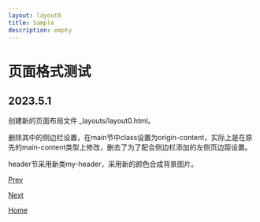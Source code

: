 ```yaml
---
layout: layout0
title: Sample
description: empty
---
```


# 页面格式测试

## 2023.5.1


创建新的页面布局文件 _layouts/layout0.html。

删除其中的侧边栏设置，在main节中class设置为origin-content，实际上是在原先的main-content类型上修改，删去了为了配合侧边栏添加的左侧页边距设置。

header节采用新类my-header，采用新的颜色合成背景图片。

[Prev](./insert-video.md)

[Next](./out0.md)

[Home](../index.md)